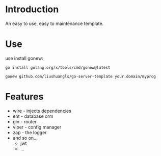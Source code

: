 # Introduction

An easy to use, easy to maintenance template.

# Use

use install gonew:
```
go install golang.org/x/tools/cmd/gonew@latest

gonew github.com/liushuangls/go-server-template your.domain/myprog
```

# Features

- wire - injects dependencies
- ent - database orm
- gin - router
- viper - config manager
- zap - the logger
- and so on...
    - jwt
    - ...
